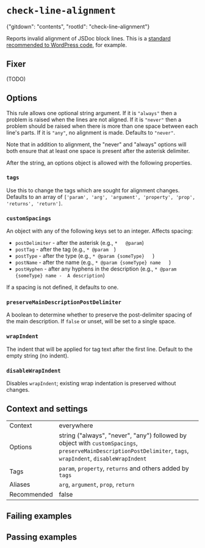 # `check-line-alignment`

{"gitdown": "contents", "rootId": "check-line-alignment"}

Reports invalid alignment of JSDoc block lines. This is a
[standard recommended to WordPress code](https://make.wordpress.org/core/handbook/best-practices/inline-documentation-standards/javascript/#aligning-comments),
for example.

## Fixer

(TODO)

## Options

This rule allows one optional string argument. If it is `"always"` then a
problem is raised when the lines are not aligned. If it is `"never"` then
a problem should be raised when there is more than one space between each
line's parts. If it is `"any"`, no alignment is made. Defaults to `"never"`.

Note that in addition to alignment, the "never" and "always" options will both
ensure that at least one space is present after the asterisk delimiter.

After the string, an options object is allowed with the following properties.

### `tags`

Use this to change the tags which are sought for alignment changes. Defaults to an array of
`['param', 'arg', 'argument', 'property', 'prop', 'returns', 'return']`.

### `customSpacings`

An object with any of the following keys set to an integer. Affects spacing:

- `postDelimiter` - after the asterisk (e.g., `*   @param`)
- `postTag` - after the tag (e.g., `* @param  `)
- `postType` - after the type (e.g., `* @param {someType}   `)
- `postName` - after the name (e.g., `* @param {someType} name   `)
- `postHyphen` - after any hyphens in the description (e.g., `* @param {someType} name -  A description`)

If a spacing is not defined, it defaults to one.

### `preserveMainDescriptionPostDelimiter`

A boolean to determine whether to preserve the post-delimiter spacing of the
main description. If `false` or unset, will be set to a single space.

### `wrapIndent`

The indent that will be applied for tag text after the first line.
Default to the empty string (no indent).

### `disableWrapIndent`

Disables `wrapIndent`; existing wrap indentation is preserved without changes.

## Context and settings

|||
|---|---|
|Context|everywhere|
|Options|string ("always", "never", "any") followed by object with `customSpacings`, `preserveMainDescriptionPostDelimiter`, `tags`, `wrapIndent`, `disableWrapIndent`|
|Tags|`param`, `property`, `returns` and others added by `tags`|
|Aliases|`arg`, `argument`, `prop`, `return`|
|Recommended|false|

## Failing examples

<!-- assertions-failing checkLineAlignment -->

## Passing examples

<!-- assertions-passing checkLineAlignment -->
